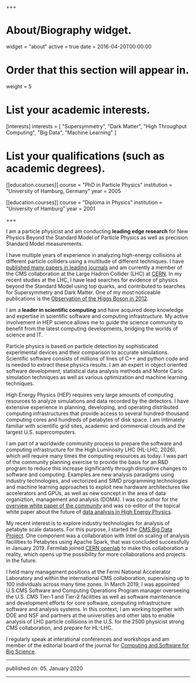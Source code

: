+++
# About/Biography widget.
widget = "about"
active = true
date = 2016-04-20T00:00:00

# Order that this section will appear in.
weight = 5

# List your academic interests.
[interests]
  interests = [
    "Supersymmetry",
    "Dark Matter",
    "High Throughput Computing",
    "Big Data",
    "Machine Learning"
  ]

# List your qualifications (such as academic degrees).
[[education.courses]]
  course = "PhD in Particle Physics"
  institution = "University of Hamburg, Germany"
  year = 2005

[[education.courses]]
  course = "Diploma in Physics"
  institution = "University of Hamburg"
  year = 2001

+++



I am a particle physicist and am conducting **leading edge research** for New Physics Beyond the Standard Model of Particle Physics as well as precision Standard Model measurements.

I have multiple years of experience in analyzing high-energy collisions at different particle colliders using a multitude of different techniques. I have [published many papers in leading journals](https://github.com/gutsche/ForThePublic/raw/master/publication_list/complete_publication_list.pdf) and am currently a member of the CMS collaboration at the Large Hadron Collider (LHC) at [CERN](https://home.cern/). In my recent studies at the LHC, I have lead searches for evidence of physics beyond the Standard Model using top quarks, and contributed to searches for Supersymmetry and Dark Matter. One of my most noticeable publications is the [Observation of the Higgs Boson in 2012](https://doi.org/10.1016/j.physletb.2012.08.021).

I am a **leader in scientific computing** and have acquired deep knowledge and expertise in scientific software and computing infrastructure. My active involvement in HEP science allows me to guide the science community to benefit from the latest computing developments, bridging the worlds of science and IT.

Particle physics is based on particle detection by sophisticated experimental devices and their comparison to accurate simulations. Scientific software consists of millions of lines of C++ and python code and is needed to extract these physics results. I am an expert in object oriented software development, statistical data analysis methods and Monte Carlo simulation techniques as well as various optimization and machine learning techniques.

High Energy Physics (HEP) requires very large amounts of computing resources to analyze simulations and data recorded by the detectors. I have extensive experience in planning, developing, and operating distributed computing infrastructures that provide access to several hundred-thousand computing cores and hundreds of petabytes of disk space. I am intimately familiar with scientific grid sites, academic and commercial clouds and the largest U.S. supercomputers.

I am part of a worldwide community process to prepare the software and computing infrastructure for the High Luminosity LHC (HL-LHC, 2026), which will require many times the computing resources as today. I was part of the community planning exercise to provide the basis for an R&D program to reduce this increase significantly through disruptive changes to software and computing. Examples are new analysis paradigms using industry technologies, and vectorized and SIMD programming technologies and machine learning approaches to exploit new hardware architectures like accelerators and GPUs, as well as new concept in the area of data organiztion, management and analysis (DOMA). I was co-author for the [overview white paper of the community](http://arxiv.org/abs/1712.06982) and was co-editor of the topical white paper about the future of [data analysis in High Energy Physics](http://arxiv.org/abs/1804.03983).

My recent interest is to explore industry technologies for analysis of petabyte scale datasets. For this purpose, I started the [CMS Big Data Project](https://cms-big-data.github.io/). One component was a collaboration with Intel on scaling of analysis facilities to Petabytes using Apache Spark, that was concluded successfully in January 2019. Fermilab joined [CERN openlab](https://openlab.cern/) to make this collaboration a reality, which opens up the possibility for more collaborations and projects in the future.

I held many management positions at the Fermi National Accelerator Laboratory and within the international CMS collaboration, supervising up to 100 individuals across many time zones. In March 2019, I was appointed U.S.CMS Software and Computing Operations Program manager overseeing the U.S. CMS Tier-1 and Tier-2 facilities as well as software maintenance and development efforts for core software, computing infrastructure software and analysis systems. In this context, I am working together with DOE and NSF and partners at the universities and other labs to enable analysis of LHC particle collisions in the U.S. for the 2500 physicist strong CMS collaboration, and prepare for HL-LHC.

I regularly speak at interational conferences and workshops and am member of the editorial board of the journal for [Computing and Software for Big Science](https://www.springer.com/physics/particle+and+nuclear+physics/journal/41781?countryChanged=true).


----------

published on: 05. January 2020

----------

